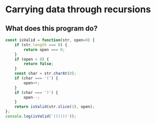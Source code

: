 # Carrying data through recursions

## What does this program do?

```js {data-span="3:16:25 .highlight; 15:12:18 .highlight; 15:20:31 .highlight; 15:34:37 .highlight"}
const isValid = function(str, open=0) {
    if (str.length === 0) {
        return open === 0;
    }
    if (open < 0) {
        return false;
    }
    const char = str.charAt(0);
    if (char === '(') {
        open++;
    }
    if (char === ')') {
        open--;
    }
    return isValid(str.slice(1), open);
};
console.log(isValid('((()))'));
```
